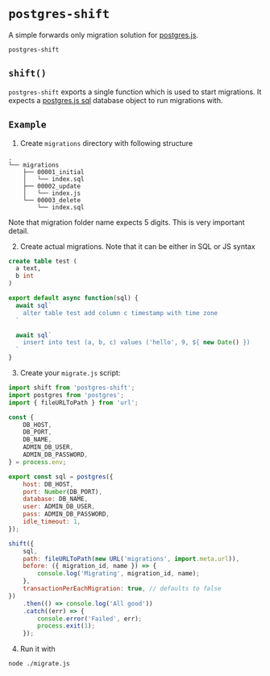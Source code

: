 # `postgres-shift`

A simple forwards only migration solution for [postgres.js](https://github.com/porsager/postgres).

`postgres-shift` 

## `shift()`
`postgres-shift` exports a single function which is used to start migrations.
It expects a [postgres.js sql]() database object to run migrations with.

## `Example`

1. Create `migrations` directory with following structure
```
.
└── migrations
    ├── 00001_initial
    │   └── index.sql
    ├── 00002_update
    │   └── index.js
    └── 00003_delete
        └── index.sql
```
Note that migration folder name expects 5 digits. This is very important
detail.

2. Create actual migrations. Note that it can be either in SQL or JS syntax
```sql
create table test (
  a text,
  b int
)
```
```js
export default async function(sql) {
  await sql`
    alter table test add column c timestamp with time zone
  `

  await sql`
    insert into test (a, b, c) values ('hello', 9, ${ new Date() })
  `
}
```

3. Create your `migrate.js` script:
```js
import shift from 'postgres-shift';
import postgres from 'postgres';
import { fileURLToPath } from 'url';

const {
    DB_HOST,
    DB_PORT,
    DB_NAME,
    ADMIN_DB_USER,
    ADMIN_DB_PASSWORD,
} = process.env;

export const sql = postgres({
    host: DB_HOST,
    port: Number(DB_PORT),
    database: DB_NAME,
    user: ADMIN_DB_USER,
    pass: ADMIN_DB_PASSWORD,
    idle_timeout: 1,
});

shift({
    sql,
    path: fileURLToPath(new URL('migrations', import.meta.url)),
    before: ({ migration_id, name }) => {
        console.log('Migrating', migration_id, name);
    },
    transactionPerEachMigration: true, // defaults to false
})
    .then(() => console.log('All good'))
    .catch((err) => {
        console.error('Failed', err);
        process.exit(1);
    });
```

4. Run it with
```console
node ./migrate.js
```
